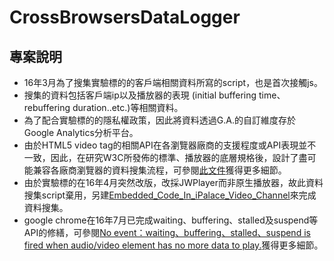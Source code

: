 # CrossBrowsersDataLogger

## 專案說明
- 16年3月為了搜集實驗標的的客戶端相關資料所寫的script，也是首次接觸js。
- 搜集的資料包括客戶端ip以及播放器的表現 (initial buffering time、rebuffering duration..etc.)等相關資料。
- 為了配合實驗標的的隱私權政策，因此將資料透過G.A.的自訂維度存於Google Analytics分析平台。
- 由於HTML5 video tag的相關API在各瀏覽器廠商的支援程度或API表現並不一致，因此，在研究W3C所發佈的標準、播放器的底層規格後，設計了盡可能兼容各廠商瀏覽器的資料搜集流程，可參閱[此文件](https://www.google.com/url?q=https://drive.google.com/file/d/0B3c_g2IJ7SqgRExEaGQ5VV9zMHM/view%3Fusp%3Dsharing&ust=1495736040000000&usg=AFQjCNHoTcsQngIR2uv6jWWaZzkdGPTo4Q&hl=zh-TW)獲得更多細節。
- 由於實驗標的在16年4月突然改版，改採JWPlayer而非原生播放器，故此資料搜集script棄用，另建[Embedded_Code_In_iPalace_Video_Channel](https://github.com/alvinyen/Embedded_Code_In_iPalace_Video_Channel)來完成資料搜集。
- google chrome在16年7月已完成waiting、buffering、stalled及suspend等API的修繕，可參閱[No event：waiting、buffering、stalled、suspend is fired when audio/video element has no more data to play.](https://bugs.chromium.org/p/chromium/issues/detail?id=279213)獲得更多細節。